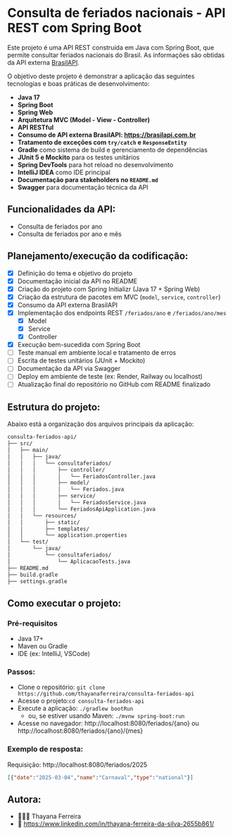 # Consulta de feriados nacionais - API REST com Spring Boot

Este projeto é uma API REST construída em Java com Spring Boot, que permite consultar feriados nacionais do Brasil. As informações são obtidas da API externa [BrasilAPI](https://brasilapi.com.br/docs#tag/Feriados-Nacionais).  

O objetivo deste projeto é demonstrar a aplicação das seguintes tecnologias e boas práticas de desenvolvimento:
- **Java 17**
- **Spring Boot**
- **Spring Web**
- **Arquitetura MVC (Model - View - Controller)**
- **API RESTful**
- **Consumo de API externa BrasilAPI: https://brasilapi.com.br**
- **Tratamento de exceções com `try/catch` e `ResponseEntity`**
- **Gradle** como sistema de build e gerenciamento de dependências
- **JUnit 5 e Mockito** para os testes unitários
- **Spring DevTools** para hot reload no desenvolvimento
- **IntelliJ IDEA** como IDE principal
- **Documentação para stakeholders no `README.md`**
- **Swagger** para documentação técnica da API


## Funcionalidades da API:

- Consulta de feriados por ano
- Consulta de feriados por ano e mês

## Planejamento/execução da codificação:
- [x] Definição do tema e objetivo do projeto
- [x] Documentação inicial da API no README
- [x] Criação do projeto com Spring Initializr (Java 17 + Spring Web)
- [x] Criação da estrutura de pacotes em MVC (`model`, `service`, `controller`)
- [x] Consumo da API externa BrasilAPI
- [x] Implementação dos endpoints REST `/feriados/ano` e `/feriados/ano/mes`
    - [x] Model
    - [x] Service
    - [x] Controller
- [x] Execução bem-sucedida com Spring Boot
- [ ] Teste manual em ambiente local e tratamento de erros
- [ ] Escrita de testes unitários (JUnit + Mockito)
- [ ] Documentação da API via Swagger
- [ ] Deploy em ambiente de teste (ex: Render, Railway ou localhost)
- [ ] Atualização final do repositório no GitHub com README finalizado

## Estrutura do projeto:
Abaixo está a organização dos arquivos principais da aplicação:

```bash
consulta-feriados-api/
├── src/
│   ├── main/
│   │   ├── java/
│   │   │   └── consultaferiados/
│   │   │       ├── controller/
│   │   │       │   └── FeriadosController.java
│   │   │       ├── model/
│   │   │       │   └── Feriados.java
│   │   │       ├── service/
│   │   │       │   └── FeriadosService.java
│   │   │       └── FeriadosApiApplication.java
│   │   └── resources/
│   │       ├── static/
│   │       ├── templates/
│   │       └── application.properties
│   └── test/
│       └── java/
│           └── consultaferiados/
│               └── AplicacaoTests.java
├── README.md
├── build.gradle
├── settings.gradle
```

## Como executar o projeto:
### Pré-requisitos
  - Java 17+
  - Maven ou Gradle
  - IDE (ex: IntelliJ, VSCode)

### Passos:

  - Clone o repositório:
```git clone https://github.com/thayanaferreira/consulta-feriados-api ```
  - Acesse o projeto:```cd consulta-feriados-api``` 
  - Execute a aplicação: ```./gradlew bootRun```
    - ou, se estiver usando Maven: ```./mvnw spring-boot:run```
  - Acesse no navegador: http://localhost:8080/feriados/{ano} ou http://localhost:8080/feriados/{ano}/{mes}

### Exemplo de resposta:
Requisição: http://localhost:8080/feriados/2025
```json
[{"date":"2025-03-04","name":"Carnaval","type":"national"}]
```

## Autora:
  - 👩🏻‍💻 Thayana Ferreira
  - 🔗 https://www.linkedin.com/in/thayana-ferreira-da-silva-2655b861/
